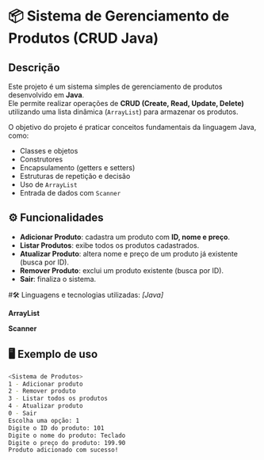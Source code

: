 # 📦 Sistema de Gerenciamento de Produtos (CRUD Java)

## Descrição
Este projeto é um sistema simples de gerenciamento de produtos desenvolvido em **Java**.  
Ele permite realizar operações de **CRUD (Create, Read, Update, Delete)** utilizando uma lista dinâmica (`ArrayList`) para armazenar os produtos.  

O objetivo do projeto é praticar conceitos fundamentais da linguagem Java, como:  
- Classes e objetos  
- Construtores  
- Encapsulamento (getters e setters)  
- Estruturas de repetição e decisão  
- Uso de `ArrayList`  
- Entrada de dados com `Scanner`  

## ⚙️ Funcionalidades
- **Adicionar Produto**: cadastra um produto com **ID, nome e preço**.  
- **Listar Produtos**: exibe todos os produtos cadastrados.  
- **Atualizar Produto**: altera nome e preço de um produto já existente (busca por ID).  
- **Remover Produto**: exclui um produto existente (busca por ID).  
- **Sair**: finaliza o sistema.


#🛠️ Linguagens e tecnologias utilizadas:
*[Java]*

**ArrayList**

**Scanner**


## 🖥️ Exemplo de uso
```bash
<Sistema de Produtos>
1 - Adicionar produto
2 - Remover produto
3 - Listar todos os produtos
4 - Atualizar produto
0 - Sair
Escolha uma opção: 1
Digite o ID do produto: 101
Digite o nome do produto: Teclado
Digite o preço do produto: 199.90
Produto adicionado com sucesso!
